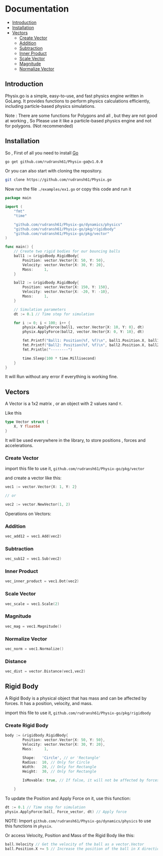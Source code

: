 # Documentation 

- [Introduction](#introduction)
- [Installation](#installation)
- [Vectors](#vectors)
   - [Create Vector](#create-vector)
   - [Addition](#addition)
   - [Subtraction](#subtraction)
   - [Inner Product](#inner-product)
   - [Scale Vector](#scale-vector)
   - [Magnitude](#magnitude)
   - [Normalize Vector](#normalize-vector)
   

## Introduction 
Physix.go is a simple, easy-to-use, and fast physics engine written in GoLang. It provides functions to perform physics calculations efficiently, including particle-based physics simulations.

Note : There are some functions for Polygons and all , but they are not good at working , So Please use it like a particle-based physics engine and not for polygons. (Not recommended)

## Installation

So , First of all you need to install [Go](https://go.dev/doc/install)

```bash
go get github.com/rudransh61/Physix-go@v1.0.0  
```

Or you can also start with cloning the repository.

```bash
git clone https://github.com/rudransh61/Physix.go
```

Now run the file `./examples/ex1.go` or copy this code and run it

```go
package main

import (
	"fmt"
	"time"

	"github.com/rudransh61/Physix-go/dynamics/physics"
	"github.com/rudransh61/Physix-go/pkg/rigidbody"
	"github.com/rudransh61/Physix-go/pkg/vector"
)

func main() {
	// Create two rigid bodies for our bouncing balls
	ball1 := &rigidbody.RigidBody{
		Position: vector.Vector{X: 50, Y: 50},
		Velocity: vector.Vector{X: 30, Y: 20},
		Mass:     1,
	}

	ball2 := &rigidbody.RigidBody{
		Position: vector.Vector{X: 150, Y: 150},
		Velocity: vector.Vector{X: -20, Y: -10},
		Mass:     1,
	}

	// Simulation parameters
	dt := 0.1 // Time step for simulation

	for i := 0; i < 100; i++ {
        physix.ApplyForce(ball1, vector.Vector{X: 10, Y: 0}, dt)
        physix.ApplyForce(ball2, vector.Vector{X: 0, Y: 10}, dt)

        fmt.Printf("Ball1: Position(%f, %f)\n", ball1.Position.X, ball1.Position.Y)
        fmt.Printf("Ball2: Position(%f, %f)\n", ball2.Position.X, ball2.Position.Y)
        fmt.Println("--------")

        time.Sleep(100 * time.Millisecond)
    }
}
```

It will Run without any error if everything is working fine.

## Vectors

A Vector is a 1x2 matrix , or an object with 2 values `X`and `Y`.

Like this
```go
type Vector struct {
	X, Y float64
}
```

It will be used everywhere in the library, to store positions , forces and accelerations.

### Create Vector

import this file to use it,
`github.com/rudransh61/Physix-go/pkg/vector`

and create a vector like this:

```go
vec1 := vector.Vector{X: 1, Y: 2}

// or

vec2 := vector.NewVector(1, 2)
```

Operations on Vectors:

### Addition
```go
vec_add12 = vec1.Add(vec2)
```

### Subtraction
```go
vec_sub12 = vec1.Sub(vec2)
```

### Inner Product
```go
vec_inner_product = vec1.Dot(vec2)
```

### Scale Vector
```go
vec_scale = vec1.Scale(2)
```

### Magnitude
```go
vec_mag = vec1.Magnitude()
```

### Normalize Vector
```go
vec_norm = vec1.Normalize()
```
### Distance
```go
vec_dist = vector.Distance(vec1,vec2)
```
## Rigid Body

A Rigid Body is a physical object that has mass and can be affected by forces. It has a position, velocity, and mass.

import this file to use it,
`github.com/rudransh61/Physix-go/pkg/rigidbody`

### Create Rigid Body

```go
body := &rigidbody.RigidBody{
		Position: vector.Vector{X: 50, Y: 50},
		Velocity: vector.Vector{X: 30, Y: 20},
		Mass:     1,
		
		Shape:   'Circle', // or 'Rectangle'
		Radius:  10, // Only for Circle
		Width:   20, // Only for Rectangle
		Height:  30, // Only for Rectangle

		IsMovable: true, // If false, it will not be affected by forces

	}
```

To update the Position and Apply Force on it, use this function:

```go
dt := 0.1 // Time step for simulation
physix.ApplyForce(ball, Force_vector, dt) // Apply force
```

NOTE: Import `github.com/rudransh61/Physix-go/dynamics/physics` to use this functions in `physix`. 

Or access Velocity, Position and Mass of the Rigid Body like this:
```go
ball.Velocity // Get the velocity of the ball as a vector.Vector
ball.Position.X += 5 // Increase the position of the ball in X direction by 5
```